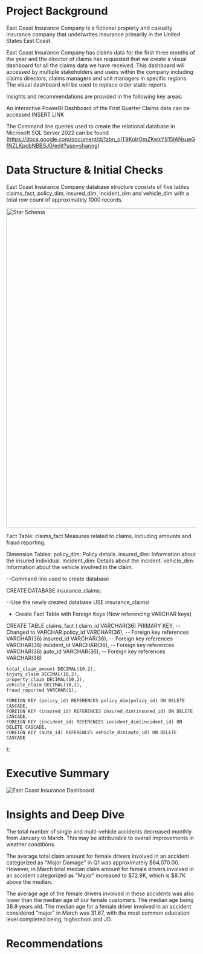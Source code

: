 # Project Background

East Coast Insurance Company is a fictional property and casualty insurance company that underwrites insurance primarily in the United States East Coast.

East Coast Insurance Company has claims data for the first three months of the year and the director of claims has requested that we create a visual dashboard for all the claims data we have received. This dashboard will accessed by multiple stakeholders and users within the company including claims directors, claims managers and unit managers in specific regions. The visual dashboard will be used to replace older static reports.

Insights and recommendations are provided in the following key areas:



  

An interactive PowerBI Dashboard of the First Quarter Claims data can be accessed INSERT LINK

The Command line queries used to create the relational database in Microsoft SQL Server 2022 can be found (https://docs.google.com/document/d/1zbn_qlT9KoIrOmZKwxY815IANsueGfNZLKpobNBBSJ0/edit?usp=sharing)


# Data Structure & Initial Checks

East Coast Insurance Company database structure consists of five tables claims_fact, policy_dim, insured_dim, incident_dim and vehicle_dim with a total row count of approximately 1000 records.


<img width="844" alt="Star Schema" src="https://github.com/user-attachments/assets/4df24c28-dc26-4740-8f54-cc43624d7292">


  Fact Table: claims_fact
      Measures related to claims, including amounts and fraud reporting.
  
  Dimension Tables:
      policy_dim: Policy details.
      insured_dim: Information about the insured individual.
      incident_dim: Details about the incident.
      vehicle_dim: Information about the vehicle involved in the claim.

--Command line used to create database

CREATE DATABASE insurance_claims;

--Use the newly created database
USE insurance_claimsl


- Create Fact Table with Foreign Keys (Now referencing VARCHAR keys)

CREATE TABLE claims_fact (
    claim_id VARCHAR(36) PRIMARY KEY,  -- Changed to VARCHAR
    policy_id VARCHAR(36),  -- Foreign key references VARCHAR(36)
    insured_id VARCHAR(36),  -- Foreign key references VARCHAR(36)
    incident_id VARCHAR(36),  -- Foreign key references VARCHAR(36)
    auto_id VARCHAR(36),  -- Foreign key references VARCHAR(36)

    total_claim_amount DECIMAL(10,2),
    injury_claim DECIMAL(10,2),
    property_claim DECIMAL(10,2),
    vehicle_claim DECIMAL(10,2),
    fraud_reported VARCHAR(1),

    FOREIGN KEY (policy_id) REFERENCES policy_dim(policy_id) ON DELETE CASCADE,
    FOREIGN KEY (insured_id) REFERENCES insured_dim(insured_id) ON DELETE CASCADE,
    FOREIGN KEY (incident_id) REFERENCES incident_dim(incident_id) ON DELETE CASCADE,
    FOREIGN KEY (auto_id) REFERENCES vehicle_dim(auto_id) ON DELETE CASCADE
);



# Executive Summary


![East Coast Insurance Dashboard](https://github.com/user-attachments/assets/e0f27bdc-fc51-428a-b7d5-3f12b25afad7)


# Insights and Deep Dive

  The total number of single and multi-vehicle accidents decreased monthly from January to March. This may be attributable to overall improvements in weather conditions.
  
  The average total claim amount for female drivers involved in an accident categorized as "Major Damage" in Q1 was approximately $64,070.00. However, in March total median claim amount for female drivers involved in an accident categorized as "Major" increased to $72.8K, which is $8.7K above the median.

  The average age of the female drivers involved in these accidents was also lower than the median age of our female customers. The median age being 38.9 years old. The median age for a female driver involved in an accident considered "major" in March was 31.67, with the most common education level completed being, highschool and JD.
  
  
  
# Recommendations

